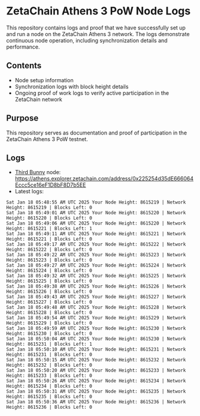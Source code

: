 # ZetaChain Athens 3 PoW Node Logs
This repository contains logs and proof that we have successfully set up and run a node on the ZetaChain Athens 3 network. The logs demonstrate continuous node operation, including synchronization details and performance.

## Contents
- Node setup information
- Synchronization logs with block height details
- Ongoing proof of work logs to verify active participation in the ZetaChain network

## Purpose
This repository serves as documentation and proof of participation in the ZetaChain Athens 3 PoW testnet.

## Logs

- [Third Bunny](https://thirdbunny.xyz/) node: https://athens.explorer.zetachain.com/address/0x225254d35dE666064Eccc5ce16eF1D8bF8D7b5EE
- Latest logs:
```
Sat Jan 18 05:48:55 AM UTC 2025 Your Node Height: 8615219 | Network Height: 8615219 | Blocks Left: 0
Sat Jan 18 05:49:01 AM UTC 2025 Your Node Height: 8615220 | Network Height: 8615220 | Blocks Left: 0
Sat Jan 18 05:49:06 AM UTC 2025 Your Node Height: 8615220 | Network Height: 8615221 | Blocks Left: 1
Sat Jan 18 05:49:11 AM UTC 2025 Your Node Height: 8615221 | Network Height: 8615221 | Blocks Left: 0
Sat Jan 18 05:49:17 AM UTC 2025 Your Node Height: 8615222 | Network Height: 8615222 | Blocks Left: 0
Sat Jan 18 05:49:22 AM UTC 2025 Your Node Height: 8615223 | Network Height: 8615223 | Blocks Left: 0
Sat Jan 18 05:49:27 AM UTC 2025 Your Node Height: 8615224 | Network Height: 8615224 | Blocks Left: 0
Sat Jan 18 05:49:32 AM UTC 2025 Your Node Height: 8615225 | Network Height: 8615225 | Blocks Left: 0
Sat Jan 18 05:49:38 AM UTC 2025 Your Node Height: 8615226 | Network Height: 8615226 | Blocks Left: 0
Sat Jan 18 05:49:43 AM UTC 2025 Your Node Height: 8615227 | Network Height: 8615227 | Blocks Left: 0
Sat Jan 18 05:49:48 AM UTC 2025 Your Node Height: 8615228 | Network Height: 8615228 | Blocks Left: 0
Sat Jan 18 05:49:54 AM UTC 2025 Your Node Height: 8615229 | Network Height: 8615229 | Blocks Left: 0
Sat Jan 18 05:49:59 AM UTC 2025 Your Node Height: 8615230 | Network Height: 8615230 | Blocks Left: 0
Sat Jan 18 05:50:04 AM UTC 2025 Your Node Height: 8615230 | Network Height: 8615231 | Blocks Left: 1
Sat Jan 18 05:50:10 AM UTC 2025 Your Node Height: 8615231 | Network Height: 8615231 | Blocks Left: 0
Sat Jan 18 05:50:15 AM UTC 2025 Your Node Height: 8615232 | Network Height: 8615232 | Blocks Left: 0
Sat Jan 18 05:50:20 AM UTC 2025 Your Node Height: 8615233 | Network Height: 8615233 | Blocks Left: 0
Sat Jan 18 05:50:26 AM UTC 2025 Your Node Height: 8615234 | Network Height: 8615234 | Blocks Left: 0
Sat Jan 18 05:50:31 AM UTC 2025 Your Node Height: 8615235 | Network Height: 8615235 | Blocks Left: 0
Sat Jan 18 05:50:36 AM UTC 2025 Your Node Height: 8615236 | Network Height: 8615236 | Blocks Left: 0
```
